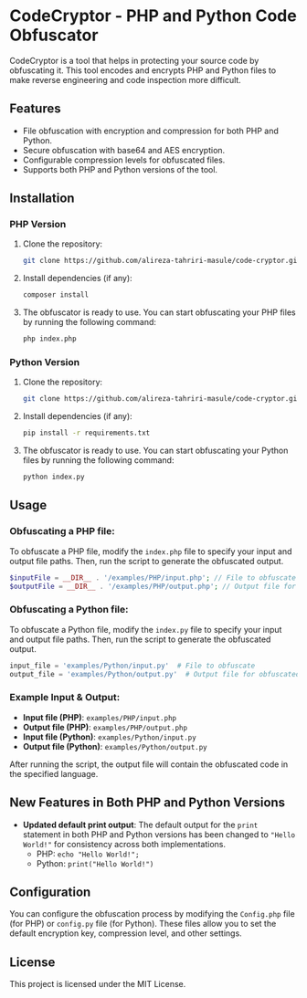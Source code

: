 # CodeCryptor - PHP and Python Code Obfuscator

CodeCryptor is a tool that helps in protecting your source code by obfuscating it. This tool encodes and encrypts PHP and Python files to make reverse engineering and code inspection more difficult.

## Features
- File obfuscation with encryption and compression for both PHP and Python.
- Secure obfuscation with base64 and AES encryption.
- Configurable compression levels for obfuscated files.
- Supports both PHP and Python versions of the tool.

## Installation

### PHP Version
1. Clone the repository:
   ```bash
   git clone https://github.com/alireza-tahriri-masule/code-cryptor.git
   ```

2. Install dependencies (if any):
   ```bash
   composer install
   ```

3. The obfuscator is ready to use. You can start obfuscating your PHP files by running the following command:
   ```bash
   php index.php
   ```

### Python Version
1. Clone the repository:
   ```bash
   git clone https://github.com/alireza-tahriri-masule/code-cryptor.git
   ```

2. Install dependencies (if any):
   ```bash
   pip install -r requirements.txt
   ```

3. The obfuscator is ready to use. You can start obfuscating your Python files by running the following command:
   ```bash
   python index.py
   ```

## Usage

### Obfuscating a PHP file:
To obfuscate a PHP file, modify the `index.php` file to specify your input and output file paths. Then, run the script to generate the obfuscated output.

```php
$inputFile = __DIR__ . '/examples/PHP/input.php'; // File to obfuscate
$outputFile = __DIR__ . '/examples/PHP/output.php'; // Output file for obfuscated code
```

### Obfuscating a Python file:
To obfuscate a Python file, modify the `index.py` file to specify your input and output file paths. Then, run the script to generate the obfuscated output.

```python
input_file = 'examples/Python/input.py'  # File to obfuscate
output_file = 'examples/Python/output.py'  # Output file for obfuscated code
```

### Example Input & Output:
- **Input file (PHP)**: `examples/PHP/input.php`
- **Output file (PHP)**: `examples/PHP/output.php`
- **Input file (Python)**: `examples/Python/input.py`
- **Output file (Python)**: `examples/Python/output.py`

After running the script, the output file will contain the obfuscated code in the specified language.

## New Features in Both PHP and Python Versions
- **Updated default print output**: The default output for the `print` statement in both PHP and Python versions has been changed to `"Hello World!"` for consistency across both implementations.
  - PHP: `echo "Hello World!";`
  - Python: `print("Hello World!")`

## Configuration
You can configure the obfuscation process by modifying the `Config.php` file (for PHP) or `config.py` file (for Python). These files allow you to set the default encryption key, compression level, and other settings.

## License
This project is licensed under the MIT License.